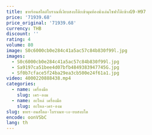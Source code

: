 ```yaml
---
title: ขายร้อนสไตล์โบราณที่เงียบสงบโต๊ะเข้ามุมห้องนั่งเล่นโซฟาโต๊ะข้างG9-H97
price: '71939.68'
price_original: '71939.68'
currency: THB
discount: ''
rating: 4
volume: 80
image: S0c6000cb0e284c41a5ac57c84b830f99l.jpg
images:
  - S0c6000cb0e284c41a5ac57c84b830f99l.jpg
  - Sa9197ca51bee4d07bfb4849383947745G.jpg
  - Sf0b7cface5f24ba29ea3cb500e24f61a1.jpg
video: 4000220888438.mp4
categories:
  - name: เครื่องมือ
    slug: เคร-องม
  - name: อะไหล่ เครื่องมือ
    slug: อะไหล-เคร-องม
slug: ขายร-อนสไตล-โบราณท-เง-ยบสงบโต
encode: oonVSbC
lang: th
---
```

  